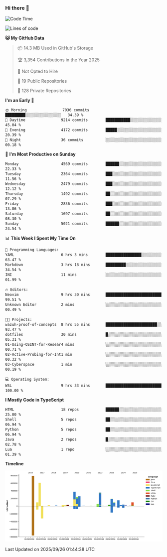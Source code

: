 ### Hi there 👋

<!--
**Clumsy-Coder/Clumsy-Coder** is a ✨ _special_ ✨ repository because its `README.md` (this file) appears on your GitHub profile.

Here are some ideas to get you started:

- 🔭 I’m currently working on ...
- 🌱 I’m currently learning ...
- 👯 I’m looking to collaborate on ...
- 🤔 I’m looking for help with ...
- 💬 Ask me about ...
- 📫 How to reach me: ...
- 😄 Pronouns: ...
- ⚡ Fun fact: ...
-->

<!-- anmol098/waka-readme-stats -->
<!--START_SECTION:waka-->
![Code Time](http://img.shields.io/badge/Code%20Time-1%2C352%20hrs%2059%20mins-blue)

![Lines of code](https://img.shields.io/badge/From%20Hello%20World%20I%27ve%20Written-3.6%20million%20lines%20of%20code-blue)

**🐱 My GitHub Data** 

> 📦 14.3 MB Used in GitHub's Storage 
 > 
> 🏆 3,354 Contributions in the Year 2025
 > 
> 🚫 Not Opted to Hire
 > 
> 📜 19 Public Repositories 
 > 
> 🔑 128 Private Repositories 
 > 
**I'm an Early 🐤** 

```text
🌞 Morning                7036 commits        █████████░░░░░░░░░░░░░░░░   34.39 % 
🌆 Daytime                9214 commits        ███████████░░░░░░░░░░░░░░   45.04 % 
🌃 Evening                4172 commits        █████░░░░░░░░░░░░░░░░░░░░   20.39 % 
🌙 Night                  36 commits          ░░░░░░░░░░░░░░░░░░░░░░░░░   00.18 % 
```
📅 **I'm Most Productive on Sunday** 

```text
Monday                   4569 commits        ██████░░░░░░░░░░░░░░░░░░░   22.33 % 
Tuesday                  2364 commits        ███░░░░░░░░░░░░░░░░░░░░░░   11.56 % 
Wednesday                2479 commits        ███░░░░░░░░░░░░░░░░░░░░░░   12.12 % 
Thursday                 1492 commits        ██░░░░░░░░░░░░░░░░░░░░░░░   07.29 % 
Friday                   2836 commits        ███░░░░░░░░░░░░░░░░░░░░░░   13.86 % 
Saturday                 1697 commits        ██░░░░░░░░░░░░░░░░░░░░░░░   08.30 % 
Sunday                   5021 commits        ██████░░░░░░░░░░░░░░░░░░░   24.54 % 
```


📊 **This Week I Spent My Time On** 

```text
💬 Programming Languages: 
YAML                     6 hrs 3 mins        ████████████████░░░░░░░░░   63.47 % 
Markdown                 3 hrs 18 mins       █████████░░░░░░░░░░░░░░░░   34.54 % 
INI                      11 mins             ░░░░░░░░░░░░░░░░░░░░░░░░░   01.99 % 

🔥 Editors: 
Neovim                   9 hrs 30 mins       █████████████████████████   99.51 % 
Unknown Editor           2 mins              ░░░░░░░░░░░░░░░░░░░░░░░░░   00.49 % 

🐱‍💻 Projects: 
wazuh-proof-of-concepts  8 hrs 55 mins       ███████████████████████░░   93.47 % 
dotfiles                 30 mins             █░░░░░░░░░░░░░░░░░░░░░░░░   05.31 % 
01-Using-OSINT-for-Resear4 mins              ░░░░░░░░░░░░░░░░░░░░░░░░░   00.71 % 
02-Active-Probing-for-Int1 min               ░░░░░░░░░░░░░░░░░░░░░░░░░   00.32 % 
03-Cyberspace            1 min               ░░░░░░░░░░░░░░░░░░░░░░░░░   00.19 % 

💻 Operating System: 
WSL                      9 hrs 33 mins       █████████████████████████   100.00 % 
```

**I Mostly Code in TypeScript** 

```text
HTML                     18 repos            ██████░░░░░░░░░░░░░░░░░░░   25.00 % 
Shell                    5 repos             ██░░░░░░░░░░░░░░░░░░░░░░░   06.94 % 
Python                   5 repos             ██░░░░░░░░░░░░░░░░░░░░░░░   06.94 % 
Java                     2 repos             █░░░░░░░░░░░░░░░░░░░░░░░░   02.78 % 
Lua                      1 repo              ░░░░░░░░░░░░░░░░░░░░░░░░░   01.39 % 
```



**Timeline**

![Lines of Code chart](https://raw.githubusercontent.com/Clumsy-Coder/Clumsy-Coder/main/assets/bar_graph.png)


 Last Updated on 2025/09/26 01:44:38 UTC
<!--END_SECTION:waka-->
